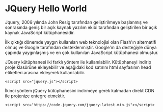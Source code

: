 # JQuery Hello World

Jquery, 2006 yılında John Resig tarafından geliştirilmeye başlanmış ve sonrasında geniş bir açık kaynak yazılım ekibi tarafından geliştirilen bir açık kaynak JavaScript kütüphanesidir.

İlk çıktığı dönemde yaygın kullanılan web teknolojisi olan Flash'ın alternatifi olmuş ve Google tarafından desteklenmiştir. Google'ın da desteğiyle dünya çapında yaygınlaşmış ve en çok kullanılan JavaScript kütüphanesi olmuştur.


JQuery kütüphanesi iki farklı yöntem ile kullanılabilir.
Kütüphaneyi indirip proje klasörüne ekleyebilir ve aşağıdaki kod satırını html sayfasının head etiketleri arasına ekleyerek kullanılabilir.

```
<script src="jquery.js"></script>
```


İkinci yöntem jQuery kütüphanesini indirmeye gerek kalmadan direkt CDN ile projenize entegre etmektir.

```
<script src="https://code.jquery.com/jquery-latest.min.js"></script>
```
